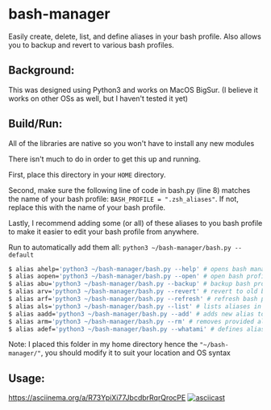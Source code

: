 # bash-manager
Easily create, delete, list, and define aliases in your bash profile.
Also allows you to backup and revert to various bash profiles.

## Background:

This was designed using Python3 and works on MacOS BigSur.
(I believe it works on other OSs as well, but I haven't tested it yet)

## Build/Run:

All of the libraries are native so you won't have to install any new modules

There isn't much to do in order to get this up and running.

First, place this directory in your `HOME` directory.

Second, make sure the following line of code in bash.py (line 8) matches the
name of your bash profile:
`BASH_PROFILE = ".zsh_aliases"`.
If not, replace this with the name of your bash profile.

Lastly, I recommend adding some (or all) of these aliases to you bash
profile to make it easier to edit your bash profile from anywhere.

Run to automatically add them all:
`python3 ~/bash-manager/bash.py --default`

```bash
$ alias ahelp='python3 ~/bash-manager/bash.py --help' # opens bash manager helper
$ alias aopen='python3 ~/bash-manager/bash.py --open' # open bash profile
$ alias abu='python3 ~/bash-manager/bash.py --backup' # backup bash profile
$ alias arv='python3 ~/bash-manager/bash.py --revert' # revert to old bash profile
$ alias arf='python3 ~/bash-manager/bash.py --refresh' # refresh bash profile (allows you to use new aliases)
$ alias als='python3 ~/bash-manager/bash.py --list' # lists aliases in bash profile
$ alias aadd='python3 ~/bash-manager/bash.py --add' # adds new alias to bash profile
$ alias arm='python3 ~/bash-manager/bash.py --rm' # removes provided alias from bash profile
$ alias adef='python3 ~/bash-manager/bash.py --whatami' # defines alias in bash profile
```
Note: I placed this folder in my home directory hence the `"~/bash-manager/"`,
you should modify it to suit your location and OS syntax

## Usage:

https://asciinema.org/a/R73YpiXi77JbcdbrRqrQrocPE
[![asciicast](https://asciinema.org/a/R73YpiXi77JbcdbrRqrQrocPE.svg)](https://asciinema.org/a/R73YpiXi77JbcdbrRqrQrocPE)